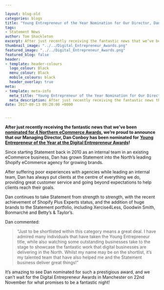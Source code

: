 ```yaml
--- 

layout: blog-old
categories: blogs
title: "Young Entrepreneur of the Year Nomination for Our Director, Dan Conboy!"
tags:
- Statement News
author: Tom Shackleton
excerpt: After just recently receiving the fantastic news that we’ve been nominated for 4 Northern eCommerce Awards, we’re proud to announce that our Managing Director, Dan Conboy has been nominated for Young Entrepreneur of the Year at the Digital Entrepreneur Awards!
thumbnail_image: "../../Digital_Entrepreneur_Awards.png"
featured_image: "../../Digital_Entrepreneur_Awards.png"
featured_blog: false
header:
- template: header-colours
  logo_colour: Black
  menu_colour: Black
  mobile_colours: black
  header_overlay: true
meta:
- template: meta-info
  meta_title: "Young Entrepreneur of the Year Nomination for Our Director, Dan Conboy!"
  meta_description: After just recently receiving the fantastic news that we’ve been nominated for 4 Northern eCommerce Awards, we’re proud to announce that our Managing Director, Dan Conboy has been nominated for Young Entrepreneur of the Year at the Digital Entrepreneur Awards!
date: 2017-09-13 09:20:00 +0000


--- 
```

**After just recently receiving the fantastic news that we’ve been** [**nominated for 4 Northern eCommerce Awards**](https://www.statementagency.com/blog/2017/09/northern-ecommerce-awards-nominations-for-statement-lo-dough-goodwin-smith)**, we’re proud to announce that our Managing Director, Dan Conboy has been nominated for** [**Young Entrepreneur of the Year at the Digital Entrepreneur Awards**](https://www.digital-entrepreneur.co.uk/finalists.html)**!**

Since starting Statement back in 2010 as an internal team in an existing eCommerce business, Dan has grown Statement into the North’s leading Shopify eCommerce agency for growing brands.

After suffering poor experiences with agencies while leading an internal team, Dan has always put clients at the centre of everything we do, providing great customer service and going beyond expectations to help clients reach their goals.

Dan continues to take Statement from strength to strength, with the recent achievement of Shopify Plus Experts status, and the addition of huge brands to the Statement portfolio, including Xercise4Less, Goodwin Smith, Bonmarché and Betty’s & Taylor’s.

Dan commented:

> “Just to be shortlisted within this category means a great deal. I have admired many individuals that have taken the Young Entrepreneur title, while also watching some outstanding businesses take to the stage to showcase the fantastic work that digital businesses are delivering in the North. Whilst my name may be on the shortlist, it’s my talented team that have also helped me and the Statement business deliver great things!”

It’s amazing to see Dan nominated for such a prestigious award, and we can’t wait for the Digital Entrepreneur Awards in Manchester on 22nd November for what promises to be a fantastic night!